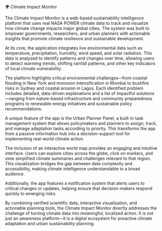 🌍 Climate Impact Monitor

The Climate Impact Monitor is a web-based sustainability intelligence platform that uses real NASA POWER climate data to track and visualize how climate change impacts major global cities. The system was built to empower governments, researchers, and urban planners with actionable insights that promote climate resilience and sustainable development.

At its core, the application integrates live environmental data such as temperature, precipitation, humidity, wind speed, and solar radiation. This data is analyzed to identify patterns and changes over time, allowing users to detect warming trends, shifting rainfall patterns, and other key indicators of local climate vulnerability.

The platform highlights critical environmental challenges—from coastal flooding in New York and monsoon intensification in Mumbai to bushfire risks in Sydney and coastal erosion in Lagos. Each identified problem includes detailed, data-driven explanations and a list of impactful solutions—ranging from nature-based infrastructure and community preparedness programs to renewable energy initiatives and sustainable policy recommendations.

A unique feature of the app is the Urban Planner Panel, a built-in task management system that allows policymakers and planners to assign, track, and manage adaptation tasks according to priority. This transforms the app from a passive information hub into a decision-support tool for implementing real-world climate action.

The inclusion of an interactive world map provides an engaging and intuitive interface. Users can explore cities across the globe, click on markers, and view simplified climate summaries and challenges relevant to that region. This visualization bridges the gap between data complexity and accessibility, making climate intelligence understandable to a broad audience.

Additionally, the app features a notification system that alerts users to critical changes or updates, helping ensure that decision-makers respond quickly to emerging risks.

By combining verified scientific data, interactive visualization, and actionable planning tools, the Climate Impact Monitor directly addresses the challenge of turning climate data into meaningful, localized action. It is not just an awareness platform—it is a digital ecosystem for proactive climate adaptation and urban sustainability planning.

